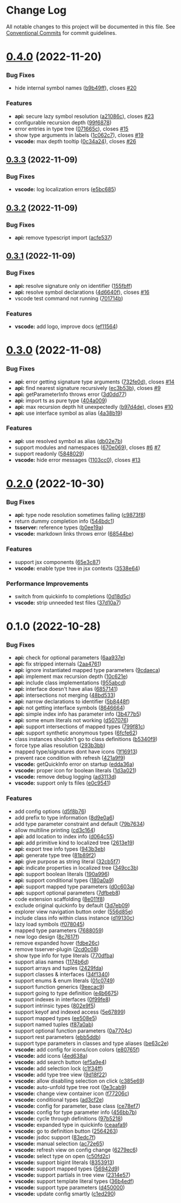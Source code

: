 # Change Log

All notable changes to this project will be documented in this file.
See [Conventional Commits](https://conventionalcommits.org) for commit guidelines.

# [0.4.0](https://github.com/mxsdev/ts-expand-type/compare/v0.3.3...v0.4.0) (2022-11-20)

### Bug Fixes

-   hide internal symbol names ([b9b49ff](https://github.com/mxsdev/ts-expand-type/commit/b9b49ff12cd4c3caf3529843bf7c43a4482b2e9a)), closes [#20](https://github.com/mxsdev/ts-expand-type/issues/20)

### Features

-   **api:** secure lazy symbol resolution ([a21086c](https://github.com/mxsdev/ts-expand-type/commit/a21086c66062d7b4e2a94d3162c9cbe71193323f)), closes [#23](https://github.com/mxsdev/ts-expand-type/issues/23)
-   configurable recursion depth ([99f6878](https://github.com/mxsdev/ts-expand-type/commit/99f68782b7e6b5c295338e4bbc3b0092cbe9c7ae))
-   error entries in type tree ([071665c](https://github.com/mxsdev/ts-expand-type/commit/071665c82bbeeb0fb08c4cc87c140a0d8c6ac046)), closes [#15](https://github.com/mxsdev/ts-expand-type/issues/15)
-   show type arguments in labels ([1c062c7](https://github.com/mxsdev/ts-expand-type/commit/1c062c78b4ac93d2faa2c7d35b56b340296c666f)), closes [#19](https://github.com/mxsdev/ts-expand-type/issues/19)
-   **vscode:** max depth tooltip ([0c34a24](https://github.com/mxsdev/ts-expand-type/commit/0c34a245fd4db8c1a5f92b55ca6bca2170fe34c4)), closes [#26](https://github.com/mxsdev/ts-expand-type/issues/26)

## [0.3.3](https://github.com/mxsdev/ts-expand-type/compare/v0.3.2...v0.3.3) (2022-11-09)

### Bug Fixes

-   **vscode:** log localization errors ([e5bc685](https://github.com/mxsdev/ts-expand-type/commit/e5bc68521a314dd09f84238046add02958f48366))

## [0.3.2](https://github.com/mxsdev/ts-expand-type/compare/v0.3.1...v0.3.2) (2022-11-09)

### Bug Fixes

-   **api:** remove typescript import ([acfe537](https://github.com/mxsdev/ts-expand-type/commit/acfe5371483dc3a8ead50875c14aab65b353abba))

## [0.3.1](https://github.com/mxsdev/ts-expand-type/compare/v0.3.0...v0.3.1) (2022-11-09)

### Bug Fixes

-   **api:** resolve signature only on identifier ([155fbff](https://github.com/mxsdev/ts-expand-type/commit/155fbfffada7e30495b3f01d8bbf4cf33af17209))
-   **api:** resolve symbol declarations ([4d6640f](https://github.com/mxsdev/ts-expand-type/commit/4d6640f76d2c38bd3f92687297032ce7632e220f)), closes [#16](https://github.com/mxsdev/ts-expand-type/issues/16)
-   vscode test command not running ([701714b](https://github.com/mxsdev/ts-expand-type/commit/701714bc3f6fc6b9b7417f278e0ea00afa147b27))

### Features

-   **vscode:** add logo, improve docs ([ef11564](https://github.com/mxsdev/ts-expand-type/commit/ef1156484bb669b4781a3520ebfb7a30b6c1cc19))

# [0.3.0](https://github.com/mxsdev/ts-expand-type/compare/v0.2.0...v0.3.0) (2022-11-08)

### Bug Fixes

-   **api:** error getting signature type arguments ([732fe0d](https://github.com/mxsdev/ts-expand-type/commit/732fe0dc034c834aaf495aee04ec286786a54275)), closes [#14](https://github.com/mxsdev/ts-expand-type/issues/14)
-   **api:** find nearest signature recursively ([ec3b53b](https://github.com/mxsdev/ts-expand-type/commit/ec3b53bf83abe3d175ac1c44a1b14e2396eb37d7)), closes [#9](https://github.com/mxsdev/ts-expand-type/issues/9)
-   **api:** getParameterInfo throws error ([3d0dd77](https://github.com/mxsdev/ts-expand-type/commit/3d0dd77bd587a596c741908bbc4f1dc8ccec8ffa))
-   **api:** import ts as pure type ([404a009](https://github.com/mxsdev/ts-expand-type/commit/404a0096d582b90ae8ec6de18e9c918e2a394482))
-   **api:** max recursion depth hit unexpectedly ([b97d4de](https://github.com/mxsdev/ts-expand-type/commit/b97d4deea9a68fbc97fc80f4af47965ecbf0ce44)), closes [#10](https://github.com/mxsdev/ts-expand-type/issues/10)
-   **api:** use interface symbol as alias ([4a38b19](https://github.com/mxsdev/ts-expand-type/commit/4a38b19ab86f6f47216c3381b7b25ec7286fb10a))

### Features

-   **api:** use resolved symbol as alias ([db02e7b](https://github.com/mxsdev/ts-expand-type/commit/db02e7ba7e1ad72eb79b6d41a5a5c5ca014b21b9))
-   support modules and namespaces ([670e069](https://github.com/mxsdev/ts-expand-type/commit/670e06970baf7040471aa5967a974a0d521f415a)), closes [#6](https://github.com/mxsdev/ts-expand-type/issues/6) [#7](https://github.com/mxsdev/ts-expand-type/issues/7)
-   support readonly ([5848029](https://github.com/mxsdev/ts-expand-type/commit/5848029cfbe116727efa9ed28cc728ebb6dac544))
-   **vscode:** hide error messages ([1103cc0](https://github.com/mxsdev/ts-expand-type/commit/1103cc0604dd05588cd17b3b46a8744aa6554477)), closes [#13](https://github.com/mxsdev/ts-expand-type/issues/13)

# [0.2.0](https://github.com/mxsdev/ts-expand-type/compare/v0.1.0...v0.2.0) (2022-10-30)

### Bug Fixes

-   **api:** type node resolution sometimes failing ([c9873f8](https://github.com/mxsdev/ts-expand-type/commit/c9873f8368dea2fc715fd78ee7cda9bda892b214))
-   return dummy completion info ([544bdc1](https://github.com/mxsdev/ts-expand-type/commit/544bdc149b7d4e7d5f44048749ebf3ce834c829b))
-   **tsserver:** reference types ([b0ee19a](https://github.com/mxsdev/ts-expand-type/commit/b0ee19a4de53449c559aadd9717f41ee7392f7a5))
-   **vscode:** markdown links throws error ([68544be](https://github.com/mxsdev/ts-expand-type/commit/68544be6401ea6d06fca53a785672543276c9068))

### Features

-   support jsx components ([65e3c87](https://github.com/mxsdev/ts-expand-type/commit/65e3c87d2f6b8017265bd455265056b06bb0e1db))
-   **vscode:** enable type tree in jsx contexts ([3538e64](https://github.com/mxsdev/ts-expand-type/commit/3538e64b3676abff27c388ff89e4b80bb703cb3d))

### Performance Improvements

-   switch from quickinfo to completions ([0d18d5c](https://github.com/mxsdev/ts-expand-type/commit/0d18d5cd4538d04c94a94da7452754f695cfacf9))
-   **vscode:** strip unneeded test files ([37d10a7](https://github.com/mxsdev/ts-expand-type/commit/37d10a76e615ef4743acbecc62341958e78fc7be))

# 0.1.0 (2022-10-28)

### Bug Fixes

-   **api:** check for optional parameters ([6aa937e](https://github.com/mxsdev/ts-expand-type/commit/6aa937eeea972729303e95bc5b3ffcd63cab3f81))
-   **api:** fix stripped internals ([2aa4761](https://github.com/mxsdev/ts-expand-type/commit/2aa4761af5950393115cb14ef3445291173d6436))
-   **api:** ignore instantiated mapped type parameters ([9cdaeca](https://github.com/mxsdev/ts-expand-type/commit/9cdaeca85c7cb6b618de74d1e54bfe37e84e01cf))
-   **api:** implement max recursion depth ([10c621e](https://github.com/mxsdev/ts-expand-type/commit/10c621e5af85e65716524822b621ee48c728d6af))
-   **api:** include class implementations ([955abcd](https://github.com/mxsdev/ts-expand-type/commit/955abcd270a9af22c25d832de60fe4289b8a4fc9))
-   **api:** interface doesn't have alias ([6857141](https://github.com/mxsdev/ts-expand-type/commit/6857141eac4062088e31593906bd8e7a683d40e2))
-   **api:** intersections not merging ([48bd533](https://github.com/mxsdev/ts-expand-type/commit/48bd5336cc69d7310032deab13bd9a58604130b0))
-   **api:** narrow declarations to identifier ([5b8448f](https://github.com/mxsdev/ts-expand-type/commit/5b8448f4f3afdf7b827fbdf833d446040731fa3a))
-   **api:** not getting interface symbols ([8646664](https://github.com/mxsdev/ts-expand-type/commit/8646664b0b7f5217e3659b3e8b33470bdce4dcb7))
-   **api:** simple index info has parameter info ([3b477b5](https://github.com/mxsdev/ts-expand-type/commit/3b477b587d1342f2fe79f5d3061b37fb879bf249))
-   **api:** some enum literals not working ([d507076](https://github.com/mxsdev/ts-expand-type/commit/d507076adcbcfe414818e8a46dbb736bbfe3907e))
-   **api:** support intersections of mapped types ([799f81c](https://github.com/mxsdev/ts-expand-type/commit/799f81c2883464a231aacb9841215a01e83ca5b2))
-   **api:** support synthetic anonymous types ([6fcfe62](https://github.com/mxsdev/ts-expand-type/commit/6fcfe62c358f81969efa44c6889323a8bbc18266))
-   class instances shouldn't go to class definitions ([b5340f9](https://github.com/mxsdev/ts-expand-type/commit/b5340f9247392fdef65d143ced9b116e4b776b8a))
-   force type alias resolution ([293b3bb](https://github.com/mxsdev/ts-expand-type/commit/293b3bb8f7df0dc5eddf08dc936cbd3dd041467c))
-   mapped type/signatures dont have icons ([1f16913](https://github.com/mxsdev/ts-expand-type/commit/1f169138911c83b8c3e4cf604a22fb48ab1ef247))
-   prevent race condition with refresh ([421a9f9](https://github.com/mxsdev/ts-expand-type/commit/421a9f962f610fe7ba8fd0d3eeb63e939248bd14))
-   **vscode:** getQuickInfo error on startup ([edda36a](https://github.com/mxsdev/ts-expand-type/commit/edda36a0e06d1900d3b490dc23240237355c6b39))
-   **vscode:** proper icon for boolean literals ([1d3a021](https://github.com/mxsdev/ts-expand-type/commit/1d3a0214192c94060e07187aba8ac6dba254a242))
-   **vscode:** remove debug logging ([ad3113d](https://github.com/mxsdev/ts-expand-type/commit/ad3113d8bac5656f468d33f47b3813080330ca8f))
-   **vscode:** support only ts files ([e0c9541](https://github.com/mxsdev/ts-expand-type/commit/e0c9541799317dfb33d16a8fa16a5c3fbe1b06c9))

### Features

-   add config options ([d5f8b76](https://github.com/mxsdev/ts-expand-type/commit/d5f8b7639a7dc468d32775230a59c0733c1c14f2))
-   add prefix to type information ([8d9e0a6](https://github.com/mxsdev/ts-expand-type/commit/8d9e0a62ececb9518be0c0ed478e9b9feac70cb5))
-   add type parameter constraint and default ([79b7634](https://github.com/mxsdev/ts-expand-type/commit/79b763450972d9f38dc7c8262e70386fd513ebc3))
-   allow multiline printing ([cd3c164](https://github.com/mxsdev/ts-expand-type/commit/cd3c164bcecb282a971802b5f90ac88787ac5739))
-   **api:** add location to index info ([d064c55](https://github.com/mxsdev/ts-expand-type/commit/d064c553484437b66d989ccca246da7fa67a1a25))
-   **api:** add primitive kind to localized tree ([2613e19](https://github.com/mxsdev/ts-expand-type/commit/2613e191a8b6d97c45041bfc5ddd036905f5dd67))
-   **api:** export tree info types ([943b3eb](https://github.com/mxsdev/ts-expand-type/commit/943b3ebb6ec2f5b34db0a273389b7a43cb9bec32))
-   **api:** generate type tree ([81b89f2](https://github.com/mxsdev/ts-expand-type/commit/81b89f2f4acf0bfe557d2c0423f9200f9d833546))
-   **api:** give purpose as string literal ([32cb5f7](https://github.com/mxsdev/ts-expand-type/commit/32cb5f79dcbce37ced4766a1d252b5c856b0be38))
-   **api:** indicate properties in localized tree ([349cc3b](https://github.com/mxsdev/ts-expand-type/commit/349cc3b071dde70bcc3660ae146d46658fa8a517))
-   **api:** support boolean literals ([190a996](https://github.com/mxsdev/ts-expand-type/commit/190a9962aef42b71fa694e40e597acc873a06523))
-   **api:** support conditional types ([180a0a9](https://github.com/mxsdev/ts-expand-type/commit/180a0a9b71de0b7a5e2bd67a06505ea96e277d12))
-   **api:** support mapped type parameters ([d0c603a](https://github.com/mxsdev/ts-expand-type/commit/d0c603a2075adfe65033bd16a67133640eec8352))
-   **api:** support optional parameters ([7dfbeb8](https://github.com/mxsdev/ts-expand-type/commit/7dfbeb86c7e38b86211d4bd12c72fdefda718d03))
-   code extension scaffolding ([8e011f8](https://github.com/mxsdev/ts-expand-type/commit/8e011f808ad2d8e7e71fa874664e0c8a5eb88b72))
-   exclude original quickinfo by default ([3d7eb09](https://github.com/mxsdev/ts-expand-type/commit/3d7eb09a74a0d70ca4cc16f558b282a6798fac4f))
-   explorer view navigation button order ([556d85e](https://github.com/mxsdev/ts-expand-type/commit/556d85ea13262b82158e52cb1d04fbf27cda0c50))
-   include class info within class instance ([d19130c](https://github.com/mxsdev/ts-expand-type/commit/d19130cd865f9214b2737353c50c36adc71c8ad4))
-   lazy load symbols ([f078045](https://github.com/mxsdev/ts-expand-type/commit/f0780452a722da283a2bce8107e79fe23b4dc1fd))
-   mapped type parameters ([7688059](https://github.com/mxsdev/ts-expand-type/commit/76880597ac5ad4fd1f1d60cfb239d8d29f942616))
-   new logo design ([8c7617f](https://github.com/mxsdev/ts-expand-type/commit/8c7617f5b40453b77f41ee03740bacc2dc45976c))
-   remove expanded hover ([fdbe26c](https://github.com/mxsdev/ts-expand-type/commit/fdbe26c4a10d39e6ad83bf4926830e8cec23dc32))
-   remove tsserver-plugin ([2cd0c08](https://github.com/mxsdev/ts-expand-type/commit/2cd0c08a39e9328842df44fa3496ea77698cc1a2))
-   show type info for type literals ([770dfba](https://github.com/mxsdev/ts-expand-type/commit/770dfba77aa8265927785aac7e8e76006eee7303))
-   support alias names ([1174b6d](https://github.com/mxsdev/ts-expand-type/commit/1174b6dba6579dc4606b06054763bd8f3c2c4a32))
-   support arrays and tuples ([2429fda](https://github.com/mxsdev/ts-expand-type/commit/2429fdac148a5c8c32843fd19a214c283d952e35))
-   support classes & interfaces ([34f1340](https://github.com/mxsdev/ts-expand-type/commit/34f134059680c956b6051bfc05fa71f0db0b2fb7))
-   support enums & enum literals ([01c0749](https://github.com/mxsdev/ts-expand-type/commit/01c074979abd3870bcb0e47c987a0fac26211439))
-   support function generics ([9eecac9](https://github.com/mxsdev/ts-expand-type/commit/9eecac908c20e514dfab1b98b26111649872026c))
-   support going to type definition ([e4b6675](https://github.com/mxsdev/ts-expand-type/commit/e4b66757d7157cd485876b43fca382007c4406e7))
-   support indexes in interfaces ([0f99fe8](https://github.com/mxsdev/ts-expand-type/commit/0f99fe8cad5a5843483b4b402383284833bb6809))
-   support intrinsic types ([802e9f5](https://github.com/mxsdev/ts-expand-type/commit/802e9f512139c8c0859c9293aecabf40ac8a7fd4))
-   support keyof and indexed access ([5e67899](https://github.com/mxsdev/ts-expand-type/commit/5e6789924cd2d0184e3462645a3fe3ff3a6fd0d0))
-   support mapped types ([ee508e5](https://github.com/mxsdev/ts-expand-type/commit/ee508e5afe96e08dc04aec4dbd550cbc4e4a7173))
-   support named tuples ([f87a0ab](https://github.com/mxsdev/ts-expand-type/commit/f87a0ab285609ab56f81fd5696a2fa4b8e012bad))
-   support optional function parameters ([0a7704c](https://github.com/mxsdev/ts-expand-type/commit/0a7704ccb882ed35e596b4221d22373a44b5fe9b))
-   support rest parameters ([ebb5ddb](https://github.com/mxsdev/ts-expand-type/commit/ebb5ddba158f797dc73e171eef92141cbfe19e78))
-   support type parameters in classes and type aliases ([be63c2e](https://github.com/mxsdev/ts-expand-type/commit/be63c2e01439c77c6e682618288d456e7aeea1ef))
-   **vscode:** add config for icons/icon colors ([e80765f](https://github.com/mxsdev/ts-expand-type/commit/e80765fcd0735e0f84aafd993fbde03835d70257))
-   **vscode:** add icons ([4ed638a](https://github.com/mxsdev/ts-expand-type/commit/4ed638ac0b4684253ce0ff9967d243303b9c30a2))
-   **vscode:** add search button ([ef5a9e4](https://github.com/mxsdev/ts-expand-type/commit/ef5a9e4ba83ab428c9d0d4c0f97ce3ac974de5da))
-   **vscode:** add selection lock ([c1f34ff](https://github.com/mxsdev/ts-expand-type/commit/c1f34ff9f1f1c4a3668966d6fcfa640c2312f242))
-   **vscode:** add type tree view ([9d18f22](https://github.com/mxsdev/ts-expand-type/commit/9d18f220404cf68259ac34226eef0ad5a5c4627c))
-   **vscode:** allow disablling selection on click ([c385e69](https://github.com/mxsdev/ts-expand-type/commit/c385e69bd775017b52b302dadc8de405d98b9c47))
-   **vscode:** auto-unfold type tree root ([0e3cab9](https://github.com/mxsdev/ts-expand-type/commit/0e3cab9b1eb08942ac42d7a3b2fe85f7a280b264))
-   **vscode:** change view container icon ([f77206c](https://github.com/mxsdev/ts-expand-type/commit/f77206c4ae2f8adf9b17f9688406bfe5d2b76f66))
-   **vscode:** conditional types ([ad3cf2e](https://github.com/mxsdev/ts-expand-type/commit/ad3cf2e34e55c12dedb3b230e08efff72d83a820))
-   **vscode:** config for parameter, base class ([ce78ef7](https://github.com/mxsdev/ts-expand-type/commit/ce78ef7e78b60f23037b13c19464a0d4dada3011))
-   **vscode:** config for type parameter info ([456bb7b](https://github.com/mxsdev/ts-expand-type/commit/456bb7bd186aadb523019f724ac8919d1cb06ab5))
-   **vscode:** cycle through definitions ([97b5218](https://github.com/mxsdev/ts-expand-type/commit/97b521898a8bbceec624d3c60526dd155e67c9b2))
-   **vscode:** expanded type in quickinfo ([ceaafa9](https://github.com/mxsdev/ts-expand-type/commit/ceaafa9b04efe208e0ad9a2ff5c47d0d17a60847))
-   **vscode:** go to definition button ([2564263](https://github.com/mxsdev/ts-expand-type/commit/2564263ed34123cac39ea203a69593c524bc82dd))
-   **vscode:** jsdoc support ([83edc7f](https://github.com/mxsdev/ts-expand-type/commit/83edc7f120d244f6b1f667d2ad6f80e1747a581c))
-   **vscode:** manual selection ([ac72e65](https://github.com/mxsdev/ts-expand-type/commit/ac72e65150d49c11f4f04d1946e9205a4521f459))
-   **vscode:** refresh view on config change ([6279ec6](https://github.com/mxsdev/ts-expand-type/commit/6279ec601da481fc2d52adac3e4076bb77c5cb9b))
-   **vscode:** select type on open ([c50fd2c](https://github.com/mxsdev/ts-expand-type/commit/c50fd2c540c73c8e4e3f8e04cf28d8b1a935f7e5))
-   **vscode:** support bigint literals ([8353913](https://github.com/mxsdev/ts-expand-type/commit/8353913670425608351b2a8110bdfa83c284cbdb))
-   **vscode:** support mapped types ([56942d9](https://github.com/mxsdev/ts-expand-type/commit/56942d927cbf86d3b54aa175f65add9afecdc4d3))
-   **vscode:** support partials in tree view ([2314e57](https://github.com/mxsdev/ts-expand-type/commit/2314e57583c26e60485d6535ec0c1776b2a80efa))
-   **vscode:** support template literal types ([36b4edf](https://github.com/mxsdev/ts-expand-type/commit/36b4edf24b761b59734029d9f1232d489e0c8e1a))
-   **vscode:** support type parameters ([d450000](https://github.com/mxsdev/ts-expand-type/commit/d450000afed19498eb4c1882529e67cfc43eee28))
-   **vscode:** update config smartly ([c1ed290](https://github.com/mxsdev/ts-expand-type/commit/c1ed290b71b977e36be2c7266d9486c4b44a64f8))
